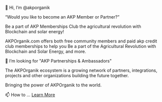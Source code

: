  👋 Hi, I’m @akporganik
 
“Would you like to become an AKP Member or Partner?”  

Be a part of AKP Memberships Club the agricultural revolution with Blockchain and solar energy!

AKPOrganik.com offers both free community members and paid akp credit club memberships to help you Be a part of the Agricultural Revolution with Blockchain and Solar Energy, and more.

💞️ I’m looking for "AKP Partnerships & Ambassadors"

The AKPOrganik ecosystem is a growing network of partners, integrations, projects and other organizations building the future together.

Bringing the power of AKPOrganik to the world.

📫 How to ... [Learn More](https://linktr.ee/akporganik)

<!---
akporganik/akporganik is a ✨ special ✨ repository because its `README.md` (this file) appears on your GitHub profile.
You can click the Preview link to take a look at your changes.
--->
